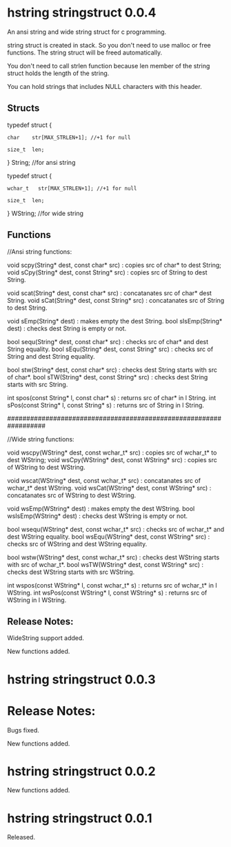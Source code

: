# hstring stringstruct 0.0.4

An ansi string and wide string struct for c programming.

string struct is created in stack. So you don't need to use malloc or free functions. The string struct will be freed automatically.

You don't need to call strlen function because len member of the string struct holds the length of the string.

You can hold strings that includes NULL characters with this header.

## Structs

typedef struct {

    char    str[MAX_STRLEN+1]; //+1 for null
	
    size_t  len;
	
} String; //for ansi string

typedef struct {

    wchar_t   str[MAX_STRLEN+1]; //+1 for null
	
    size_t  len;
	
} WString; //for wide string

## Functions

//Ansi string functions:

void scpy(String* dest, const char* src) : copies src of char* to dest String;
void sCpy(String* dest, const String* src) : copies src of String to dest String.

void scat(String* dest, const char* src) : concatanates src of char* dest String.
void sCat(String* dest, const String* src) : concatanates src of String to dest String.

void sEmp(String* dest) : makes empty the dest String.
bool sIsEmp(String* dest) : checks dest String is empty or not.

bool sequ(String* dest, const char* src) : checks src of char* and dest String equality.
bool sEqu(String* dest, const String* src) : checks src of String and dest String equality.

bool stw(String* dest, const char* src) : checks dest String starts with src of char*.
bool sTW(String* dest, const String* src) : checks dest String starts with src String.

int spos(const String* l, const char* s) : returns src of char* in l String.
int sPos(const String* l, const String* s) : returns src of String in l String.

##################################################################

//Wide string functions:

void wscpy(WString* dest, const wchar_t* src) : copies src of wchar_t* to dest WString;
void wsCpy(WString* dest, const WString* src) : copies src of WString to dest WString.

void wscat(WString* dest, const wchar_t* src) : concatanates src of wchar_t* dest WString.
void wsCat(WString* dest, const WString* src) : concatanates src of WString to dest WString.

void wsEmp(WString* dest) : makes empty the dest WString.
bool wsIsEmp(WString* dest) : checks dest WString is empty or not.

bool wsequ(WString* dest, const wchar_t* src) : checks src of wchar_t* and dest WString equality.
bool wsEqu(WString* dest, const WString* src) : checks src of WString and dest WString equality.

bool wstw(WString* dest, const wchar_t* src) : checks dest WString starts with src of wchar_t*.
bool wsTW(WString* dest, const WString* src) : checks dest WString starts with src WString.

int wspos(const WString* l, const wchar_t* s) : returns src of wchar_t* in l WString.
int wsPos(const WString* l, const WString* s) : returns src of WString in l WString.

## Release Notes:

WideString support added.

New functions added.

# hstring stringstruct 0.0.3

# Release Notes:

Bugs fixed.

New functions added.

# hstring stringstruct 0.0.2

New functions added.

# hstring stringstruct 0.0.1

Released.




